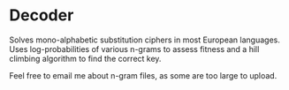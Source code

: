 # Decoder

Solves mono-alphabetic substitution ciphers in most European languages. Uses log-probabilities of various n-grams to assess fitness and a hill climbing algorithm to find the correct key.

Feel free to email me about n-gram files, as some are too large to upload.
